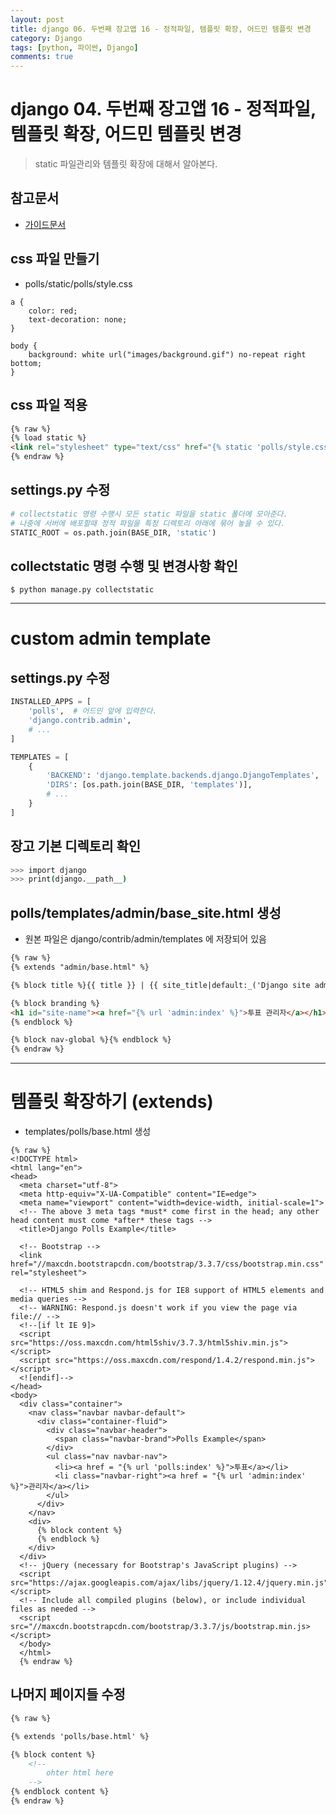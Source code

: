 ```yaml
---
layout: post
title: django 06. 두번째 장고앱 16 - 정적파일, 템플릿 확장, 어드민 템플릿 변경
category: Django
tags: [python, 파이썬, Django]
comments: true
---
```

# django 04. 두번째 장고앱 16 - 정적파일, 템플릿 확장, 어드민 템플릿 변경
> static 파일관리와 템플릿 확장에 대해서 알아본다.

## 참고문서

- [가이드문서](https://docs.djangoproject.com/en/1.10/howto/static-files/)

## css 파일 만들기

- polls/static/polls/style.css

```
a {
    color: red;
    text-decoration: none;
}

body {
    background: white url("images/background.gif") no-repeat right bottom;
}
```
## css 파일 적용

```html
{% raw %}
{% load static %}
<link rel="stylesheet" type="text/css" href="{% static 'polls/style.css' %}" />
{% endraw %}
```

## settings.py 수정

```python
# collectstatic 명령 수행시 모든 static 파일을 static 폴더에 모아준다.
# 나중에 서버에 배포할때 정적 파일을 특정 디렉토리 아래에 묶어 놓을 수 있다.
STATIC_ROOT = os.path.join(BASE_DIR, 'static')
```

## collectstatic 명령 수행 및 변경사항 확인

```
$ python manage.py collectstatic
```

---------

# custom admin template

## settings.py 수정

```python
INSTALLED_APPS = [
    'polls',  # 어드민 앞에 입력한다.
    'django.contrib.admin',
    # ...
]

TEMPLATES = [
    {
        'BACKEND': 'django.template.backends.django.DjangoTemplates',
        'DIRS': [os.path.join(BASE_DIR, 'templates')],
        # ...
    }
]
```

## 장고 기본 디렉토리 확인

```bash
>>> import django
>>> print(django.__path__)
```

## polls/templates/admin/base_site.html 생성

- 원본 파일은 django/contrib/admin/templates 에 저장되어 있음

```html
{% raw %}
{% extends "admin/base.html" %}

{% block title %}{{ title }} | {{ site_title|default:_('Django site admin') }}{% endblock %}

{% block branding %}
<h1 id="site-name"><a href="{% url 'admin:index' %}">투표 관리자</a></h1>
{% endblock %}

{% block nav-global %}{% endblock %}
{% endraw %}
```

-----

# 템플릿 확장하기 (extends)

- templates/polls/base.html 생성

```
{% raw %}
<!DOCTYPE html>
<html lang="en">
<head>
  <meta charset="utf-8">
  <meta http-equiv="X-UA-Compatible" content="IE=edge">
  <meta name="viewport" content="width=device-width, initial-scale=1">
  <!-- The above 3 meta tags *must* come first in the head; any other head content must come *after* these tags -->
  <title>Django Polls Example</title>

  <!-- Bootstrap -->
  <link href="//maxcdn.bootstrapcdn.com/bootstrap/3.3.7/css/bootstrap.min.css" rel="stylesheet">

  <!-- HTML5 shim and Respond.js for IE8 support of HTML5 elements and media queries -->
  <!-- WARNING: Respond.js doesn't work if you view the page via file:// -->
  <!--[if lt IE 9]>
  <script src="https://oss.maxcdn.com/html5shiv/3.7.3/html5shiv.min.js"></script>
  <script src="https://oss.maxcdn.com/respond/1.4.2/respond.min.js"></script>
  <![endif]-->
</head>
<body>
  <div class="container">
    <nav class="navbar navbar-default">
      <div class="container-fluid">
        <div class="navbar-header">
          <span class="navbar-brand">Polls Example</span>
        </div>
        <ul class="nav navbar-nav">
          <li><a href = "{% url 'polls:index' %}">투표</a></li>
          <li class="navbar-right"><a href = "{% url 'admin:index' %}">관리자</a></li>
        </ul>
      </div>
    </nav>
    <div>
      {% block content %}
      {% endblock %}
    </div>
  </div>
  <!-- jQuery (necessary for Bootstrap's JavaScript plugins) -->
  <script src="https://ajax.googleapis.com/ajax/libs/jquery/1.12.4/jquery.min.js"></script>
  <!-- Include all compiled plugins (below), or include individual files as needed -->
  <script src="//maxcdn.bootstrapcdn.com/bootstrap/3.3.7/js/bootstrap.min.js></script>
  </body>
  </html>
  {% endraw %}

```

## 나머지 페이지들 수정

```html
{% raw %}

{% extends 'polls/base.html' %}

{% block content %}
    <!--
        ohter html here
    -->
{% endblock content %}
{% endraw %}
```
